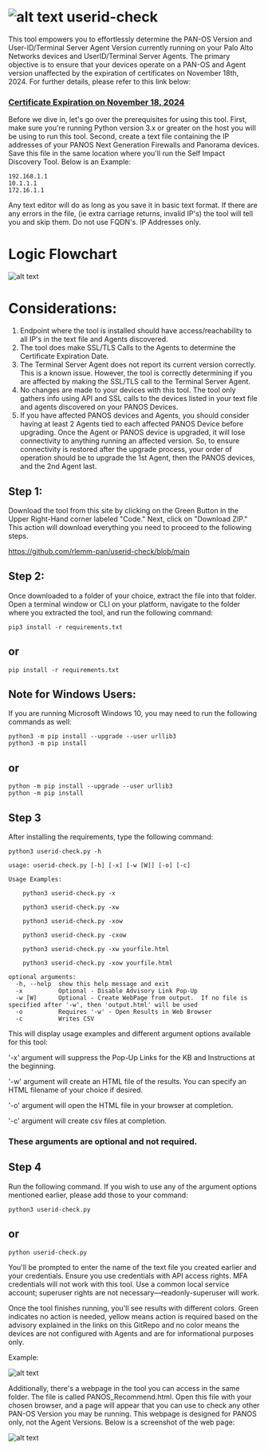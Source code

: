 # ![alt text](https://github.com/rlemm-pan/userid-check/blob/main/palo.ico?raw=true) userid-check
This tool empowers you to effortlessly determine the PAN-OS Version and User-ID/Terminal Server Agent Version currently running on your Palo Alto Networks devices and UserID/Terminal Server Agents. The primary objective is to ensure that your devices operate on a PAN-OS and Agent version unaffected by the expiration of certificates on November 18th, 2024.  For further details, please refer to this link below:

### [Certificate Expiration on November 18, 2024](https://live.paloaltonetworks.com/t5/customer-advisories/update-to-additional-pan-os-certificate-expirations-and-new/ta-p/572158)

Before we dive in, let's go over the prerequisites for using this tool. First, make sure you're running Python version 3.x or greater on the host you will be using to run this tool. Second, create a text file containing the IP addresses of your PANOS Next Generation Firewalls and Panorama devices. Save this file in the same location where you'll run the Self Impact Discovery Tool.  Below is an Example:

```
192.168.1.1
10.1.1.1
172.16.1.1
```
Any text editor will do as long as you save it in basic text format.  If there are any errors in the file, (ie extra carriage returns, invalid IP's) the tool will tell you and skip them.  Do not use FQDN's.  IP Addresses only.

# Logic Flowchart

![alt text](https://github.com/rlemm-pan/userid-check/blob/main/flowchart.png?raw=true)

# Considerations:

1.  Endpoint where the tool is installed should have access/reachability to all IP's in the text file and Agents discovered.
2.  The tool does make SSL/TLS Calls to the Agents to determine the Certificate Expiration Date.
3.  The Terminal Server Agent does not report its current version correctly.  This is a known issue.  However, the tool is correctly determining if you are affected by making the SSL/TLS call to the Terminal Server Agent.
4.  No changes are made to your devices with this tool.  The tool only gathers info using API and SSL calls to the devices listed in your text file and agents discovered on your PANOS Devices.
5.  If you have affected PANOS devices and Agents, you should consider having at least 2 Agents tied to each affected PANOS Device before upgrading.  Once the Agent or PANOS device is upgraded, it will lose connectivity to anything running an affected version.  So, to ensure connectivity is restored after the upgrade process, your order of operation should be to upgrade the 1st Agent, then the PANOS devices, and the 2nd Agent last.


## Step 1:

Download the tool from this site by clicking on the Green Button in the Upper Right-Hand corner labeled "Code." Next, click on "Download ZIP." This action will download everything you need to proceed to the following steps.

https://github.com/rlemm-pan/userid-check/blob/main

## Step 2:

Once downloaded to a folder of your choice, extract the file into that folder. Open a terminal window or CLI on your platform, navigate to the folder where you extracted the tool, and run the following command:

```console
pip3 install -r requirements.txt
```
## or

```console
pip install -r requirements.txt
```

## Note for Windows Users:

If you are running Microsoft Windows 10, you may need to run the following commands as well:

```console
python3 -m pip install --upgrade --user urllib3
python3 -m pip install
```
## or
```console
python -m pip install --upgrade --user urllib3
python -m pip install
```
## Step 3

After installing the requirements, type the following command:
```console
python3 userid-check.py -h

usage: userid-check.py [-h] [-x] [-w [W]] [-o] [-c]

Usage Examples:

	python3 userid-check.py -x

	python3 userid-check.py -xw

	python3 userid-check.py -xow

	python3 userid-check.py -cxow

	python3 userid-check.py -xw yourfile.html

	python3 userid-check.py -xow yourfile.html

optional arguments:
  -h, --help  show this help message and exit
  -x          Optional - Disable Advisory Link Pop-Up
  -w [W]      Optional - Create WebPage from output.  If no file is specified after '-w', then 'output.html' will be used
  -o          Requires '-w' - Open Results in Web Browser
  -c          Writes CSV

```

This will display usage examples and different argument options available for this tool:

'-x' argument will suppress the Pop-Up Links for the KB and Instructions at the beginning.

'-w' argument will create an HTML file of the results.  You can specify an HTML filename of your choice if desired.

'-o' argument will open the HTML file in your browser at completion.

'-c' argument will create csv files at completion.

### These arguments are optional and not required.

## Step 4

Run the following command. If you wish to use any of the argument options mentioned earlier, please add those to your command:

```
python3 userid-check.py
```
## or
```
python userid-check.py
```
You'll be prompted to enter the name of the text file you created earlier and your credentials. Ensure you use credentials with API access rights. MFA credentials will not work with this tool. Use a common local service account; superuser rights are not necessary—readonly-superuser will work.

Once the tool finishes running, you'll see results with different colors. Green indicates no action is needed, yellow means action is required based on the advisory explained in the links on this GitRepo and no color means the devices are not configured with Agents and are for informational purposes only.

Example:

![alt text](https://github.com/rlemm-pan/userid-check/blob/main/example.png?raw=true)


Additionally, there's a webpage in the tool you can access in the same folder. The file is called PANOS_Recommend.html. Open this file with your chosen browser, and a page will appear that you can use to check any other PAN-OS Version you may be running. This webpage is designed for PANOS only, not the Agent Versions.  Below is a screenshot of the web page:


![alt text](https://github.com/rlemm-pan/userid-check/blob/main/webpage_example.png?raw=true)
